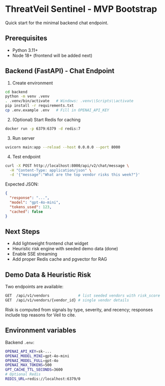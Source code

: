 # ThreatVeil Sentinel - MVP Bootstrap

Quick start for the minimal backend chat endpoint.

## Prerequisites
- Python 3.11+
- Node 18+ (frontend will be added next)

## Backend (FastAPI) - Chat Endpoint
1. Create environment
```bash
cd backend
python -m venv .venv
. .venv/bin/activate   # Windows: .venv\\Scripts\\activate
pip install -r requirements.txt
cp .env.example .env   # Fill in OPENAI_API_KEY
```

2. (Optional) Start Redis for caching
```bash
docker run -p 6379:6379 -d redis:7
```

3. Run server
```bash
uvicorn main:app --reload --host 0.0.0.0 --port 8000
```

4. Test endpoint
```bash
curl -X POST http://localhost:8000/api/v2/chat/message \
  -H "Content-Type: application/json" \
  -d '{"message":"What are the top vendor risks this week?"}'
```

Expected JSON:
```json
{
  "response": "...",
  "model": "gpt-4o-mini",
  "tokens_used": 123,
  "cached": false
}
```

## Next Steps
- Add lightweight frontend chat widget
- Heuristic risk engine with seeded demo data (done)
- Enable SSE streaming
- Add proper Redis cache and pgvector for RAG
## Demo Data & Heuristic Risk
Two endpoints are available:
```bash
GET  /api/v1/vendors             # list seeded vendors with risk_score and reasons
GET  /api/v1/vendors/{vendor_id} # single vendor details
```
Risk is computed from signals by type, severity, and recency; responses include top reasons for Veil to cite.


## Environment variables
Backend `.env`:
```bash
OPENAI_API_KEY=sk-...
OPENAI_MODEL_MINI=gpt-4o-mini
OPENAI_MODEL_FULL=gpt-4o
OPENAI_MAX_TOKENS=500
GPT_CACHE_TTL_SECONDS=3600
# Optional Redis
REDIS_URL=redis://localhost:6379/0
```



